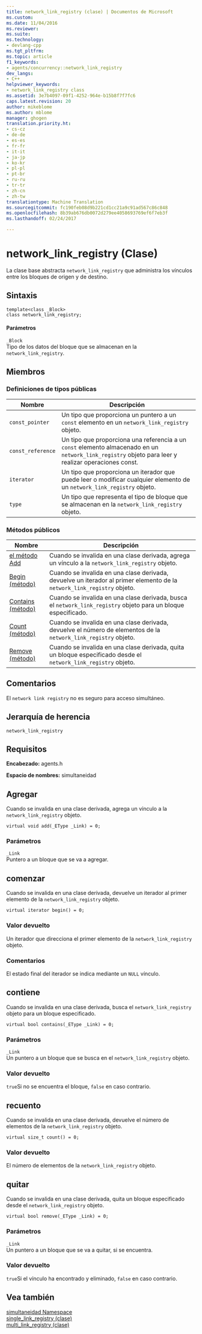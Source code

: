 ```yaml
---
title: network_link_registry (clase) | Documentos de Microsoft
ms.custom: 
ms.date: 11/04/2016
ms.reviewer: 
ms.suite: 
ms.technology:
- devlang-cpp
ms.tgt_pltfrm: 
ms.topic: article
f1_keywords:
- agents/concurrency::network_link_registry
dev_langs:
- C++
helpviewer_keywords:
- network_link_registry class
ms.assetid: 3e7b4097-09f1-4252-964e-b15b8f7f7fc6
caps.latest.revision: 20
author: mikeblome
ms.author: mblome
manager: ghogen
translation.priority.ht:
- cs-cz
- de-de
- es-es
- fr-fr
- it-it
- ja-jp
- ko-kr
- pl-pl
- pt-br
- ru-ru
- tr-tr
- zh-cn
- zh-tw
translationtype: Machine Translation
ms.sourcegitcommit: fc190feb08d9b221cd1cc21a9c91ad567c86c848
ms.openlocfilehash: 8b39ab676db0072d279ee4058693769ef6f7eb3f
ms.lasthandoff: 02/24/2017

---
```

# <a name="networklinkregistry-class"></a>network_link_registry (Clase)
La clase base abstracta `network_link_registry` que administra los vínculos entre los bloques de origen y de destino.  
  
## <a name="syntax"></a>Sintaxis  
  
```
template<class _Block>
class network_link_registry;
```  
  
#### <a name="parameters"></a>Parámetros  
 `_Block`  
 Tipo de los datos del bloque que se almacenan en la `network_link_registry`.  
  
## <a name="members"></a>Miembros  
  
### <a name="public-typedefs"></a>Definiciones de tipos públicas  
  
|Nombre|Descripción|  
|----------|-----------------|  
|`const_pointer`|Un tipo que proporciona un puntero a un `const` elemento en un `network_link_registry` objeto.|  
|`const_reference`|Un tipo que proporciona una referencia a un `const` elemento almacenado en un `network_link_registry` objeto para leer y realizar operaciones const.|  
|`iterator`|Un tipo que proporciona un iterador que puede leer o modificar cualquier elemento de un `network_link_registry` objeto.|  
|`type`|Un tipo que representa el tipo de bloque que se almacenan en la `network_link_registry` objeto.|  
  
### <a name="public-methods"></a>Métodos públicos  
  
|Nombre|Descripción|  
|----------|-----------------|  
|[el método Add](#add)|Cuando se invalida en una clase derivada, agrega un vínculo a la `network_link_registry` objeto.|  
|[Begin (método)](#begin)|Cuando se invalida en una clase derivada, devuelve un iterador al primer elemento de la `network_link_registry` objeto.|  
|[Contains (método)](#contains)|Cuando se invalida en una clase derivada, busca el `network_link_registry` objeto para un bloque especificado.|  
|[Count (método)](#count)|Cuando se invalida en una clase derivada, devuelve el número de elementos de la `network_link_registry` objeto.|  
|[Remove (método)](#remove)|Cuando se invalida en una clase derivada, quita un bloque especificado desde el `network_link_registry` objeto.|  
  
## <a name="remarks"></a>Comentarios  
 El `network link registry` no es seguro para acceso simultáneo.  
  
## <a name="inheritance-hierarchy"></a>Jerarquía de herencia  
 `network_link_registry`  
  
## <a name="requirements"></a>Requisitos  
 **Encabezado:** agents.h  
  
 **Espacio de nombres:** simultaneidad  
  
##  <a name="a-nameadda-add"></a><a name="add"></a>Agregar 

 Cuando se invalida en una clase derivada, agrega un vínculo a la `network_link_registry` objeto.  
  
```
virtual void add(_EType _Link) = 0;
```  
  
### <a name="parameters"></a>Parámetros  
 `_Link`  
 Puntero a un bloque que se va a agregar.  
  
##  <a name="a-namebegina-begin"></a><a name="begin"></a>comenzar 

 Cuando se invalida en una clase derivada, devuelve un iterador al primer elemento de la `network_link_registry` objeto.  
  
```
virtual iterator begin() = 0;
```  
  
### <a name="return-value"></a>Valor devuelto  
 Un iterador que direcciona el primer elemento de la `network_link_registry` objeto.  
  
### <a name="remarks"></a>Comentarios  
 El estado final del iterador se indica mediante un `NULL` vínculo.  
  
##  <a name="a-namecontainsa-contains"></a><a name="contains"></a>contiene 

 Cuando se invalida en una clase derivada, busca el `network_link_registry` objeto para un bloque especificado.  
  
```
virtual bool contains(_EType _Link) = 0;
```  
  
### <a name="parameters"></a>Parámetros  
 `_Link`  
 Un puntero a un bloque que se busca en el `network_link_registry` objeto.  
  
### <a name="return-value"></a>Valor devuelto  
 `true`Si no se encuentra el bloque, `false` en caso contrario.  
  
##  <a name="a-namecounta-count"></a><a name="count"></a>recuento 

 Cuando se invalida en una clase derivada, devuelve el número de elementos de la `network_link_registry` objeto.  
  
```
virtual size_t count() = 0;
```  
  
### <a name="return-value"></a>Valor devuelto  
 El número de elementos de la `network_link_registry` objeto.  
  
##  <a name="a-nameremovea-remove"></a><a name="remove"></a>quitar 

 Cuando se invalida en una clase derivada, quita un bloque especificado desde el `network_link_registry` objeto.  
  
```
virtual bool remove(_EType _Link) = 0;
```  
  
### <a name="parameters"></a>Parámetros  
 `_Link`  
 Un puntero a un bloque que se va a quitar, si se encuentra.  
  
### <a name="return-value"></a>Valor devuelto  
 `true`Si el vínculo ha encontrado y eliminado, `false` en caso contrario.  
  
## <a name="see-also"></a>Vea también  
 [simultaneidad Namespace](concurrency-namespace.md)   
 [single_link_registry (clase)](single-link-registry-class.md)   
 [multi_link_registry (clase)](multi-link-registry-class.md)

